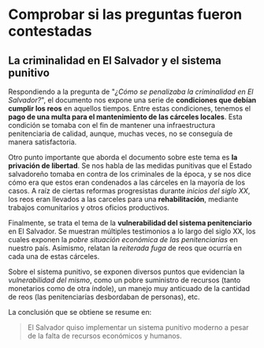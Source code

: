 # Comprobar si las preguntas fueron contestadas

## La criminalidad en El Salvador y el sistema punitivo

Respondiendo a la pregunta de "*¿Cómo se penalizaba la criminalidad en El Salvador?*", el documento nos expone una serie de **condiciones que debían cumplir los reos** en aquellos tiempos.
Entre estas condiciones, tenemos el **pago de una multa para el mantenimiento de las cárceles locales**. Esta condición se tomaba con el fin de mantener una infraestructura penitenciaria de calidad, aunque, muchas veces, no se conseguía de manera satisfactoria.

Otro punto importante que aborda el documento sobre este tema es **la privación de libertad**. Se nos habla de las medidas punitivas que el Estado salvadoreño tomaba en contra de los criminales de la época, y se nos dice cómo era que estos eran condenados a las cárceles en la mayoría de los casos. A raíz de ciertas reformas progresistas durante *inicios del siglo XX*, los reos eran llevados a las carceles para una **rehabilitación**, mediante trabajos comunitarios y otros oficios productivos.

Finalmente, se trata el tema de la **vulnerabilidad del sistema penitenciario** en El Salvador. Se muestran múltiples testimonios a lo largo del siglo XX, los cuales exponen la *pobre situación económica de las penitenciarías* en nuestro país. Asimismo, relatan la *reiterada fuga* de reos que ocurría en cada una de estas cárceles.

Sobre el sistema punitivo, se exponen diversos puntos que evidencian la *vulnerabilidad del mismo*, como un pobre suministro de recursos (tanto monetarios como de otra índole), un manejo muy anticuado de la cantidad de reos (las penitenciarías desbordaban de personas), etc.

La conclusión que se obtiene se resume en:

> El Salvador quiso implementar un sistema punitivo moderno a pesar de la falta de recursos económicos y humanos.

